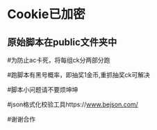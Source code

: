 # Cookie已加密

## 原始脚本在public文件夹中

#为防止ac卡死，将每组ck分两部分跑

#跑脚本有黑号概率，即抽奖1金币,重抓抽奖ck可解决

#脚本小问题请不要烦坤坤

#json格式化校验工具https://www.bejson.com/

#谢谢合作
